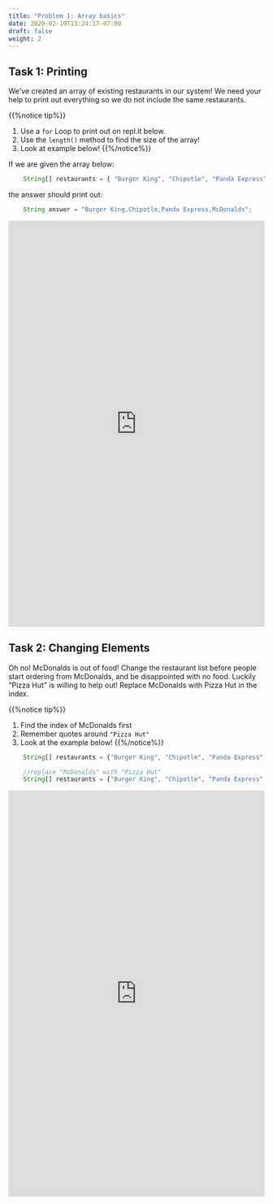 ```yaml
---
title: "Problem 1: Array basics"
date: 2020-02-10T13:24:17-07:00
draft: false
weight: 2
---
```

<!--<link rel="stylesheet" href="../../style.css">-->

## Task 1: Printing

We've created an array of existing restaurants in our system! We need your help to print out everything so we do not include the same restaurants.

{{%notice tip%}}
1. Use a `for` Loop to print out on repl.it below.
2. Use the `length()` method to find the size of the array!
3. Look at example below!
{{%/notice%}}

If we are given the array below:

```js javascript
    String[] restaurants = { "Burger King", "Chipotle", "Panda Express", "McDonalds" };
```

the answer should print out:

```js javascript
    String answer = "Burger King,Chipotle,Panda Express,McDonalds";
```

<iframe height="800px" width="100%" src="https://replit.com/@nuevofoundation/Arrays1?lite=true" scrolling="no" frameborder="no" allowtransparency="true" allowfullscreen="true" sandbox="allow-forms allow-pointer-lock allow-popups allow-same-origin allow-scripts allow-modals"></iframe>

## Task 2: Changing Elements

Oh no! McDonalds is out of food! Change the restaurant list before people start ordering from McDonalds, and be disappointed with no food. Luckily "Pizza Hut" is willing to help out! Replace McDonalds with Pizza Hut in the index.

{{%notice tip%}}
1. Find the index of McDonalds first
2. Remember quotes around `"Pizza Hut"`
3. Look at the example below!
{{%/notice%}}

```js javascript
    String[] restaurants = {"Burger King", "Chipotle", "Panda Express", "McDonalds"};

    //replace "McDonalds" with "Pizza Hut"
    String[] restaurants = {"Burger King", "Chipotle", "Panda Express", "Pizza Hut"};

```

<iframe height="800px" width="100%" src="https://replit.com/@nuevofoundation/Array2?lite=true" scrolling="no" frameborder="no" allowtransparency="true" allowfullscreen="true" sandbox="allow-forms allow-pointer-lock allow-popups allow-same-origin allow-scripts allow-modals"></iframe>